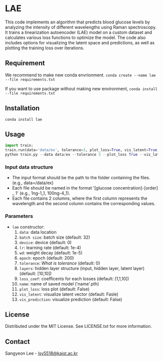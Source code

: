 # LAE
This code implements an algorithm that predicts blood glucose levels by analyzing the intensity of different wavelengths using Raman spectroscopy. 
It trains a linearization autoencoder (LAE) model on a custom dataset and calculates various loss functions to optimize the model. 
The code also includes options for visualizing the latent space and predictions, as well as plotting the training loss over iterations.

## Requirement ##
We recommend to make new conda envrionment. 
`conda create --name lae --file requirements.txt` 

If you want to use package without making new environment, 
`conda install --file requirements.txt`

## Installation
`conda install lae`

## Usage ##

```python
import train;
train.run(data='data/ex', tolerance=3, plot_loss=True, vis_latent=True, vis_prediction=True)
python train.py --data data/ex --tolerance 3 --plot_loss True --vis_latent True --vis_prediction True1
```
### Input data structure

- The input format should be the path to the folder containing the files.(e.g., data=/data/ex)  
- Each file should be named in the format '[glucose concentration]-[order] _ 1' (e.g., 1ng-1_1, 100ng-4_1).  
- Each file contains 2 columns, where the first column represents the wavelength and the second column contains the corresponding values.  

### Parameters
- `lae` constructor:
    1. `data`: data location
    2. `batch size`: batch size (default: 32)
    3. `device`: device (default: 0)
    4. `lr`: learning rate (default: 1e-4)
    5. `wd`: weight decay (default: 1e-5)
    6. `epoch`: epoch (default: 200)
    7. `tolerance`: _What is tolerance_ (default: 0)
    8. `layers`: hidden layer structure (input, hidden layer, latent layer) (default: [10,10])
    8. `loss_coef`: coefficents for each losses (default: [1,1,10])
    9. `name`: name of saved model ('name'.pth)
    10. `plot_loss`: loss plot (default: False)
    11. `vis_latent`: visualize latent vector (default: Fasle)
    12. `vis_prediction`: visualize prediction (default: False)

## License ##
Distributed under the MIT License. See LICENSE.txt for more information.

## Contact ##
Sangyeon Lee - lsy5518@kaist.ac.kr
